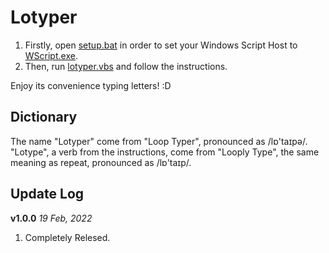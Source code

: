 # Lotyper

1. Firstly, open [setup.bat](setup.bat) in order to set your Windows Script Host to [WScript.exe](https://docs.microsoft.com/en-us/windows-server/administration/windows-commands/wscript).
2. Then, run [lotyper.vbs](lotyper.vbs) and follow the instructions.

Enjoy its convenience typing letters! :D

## Dictionary

The name "Lotyper" come from "Loop Typer", pronounced as /lɒ'taɪpə/.
"Lotype", a verb from the instructions, come from "Looply Type", the same meaning as repeat, pronounced as /lɒ'taɪp/.

## Update Log

**v1.0.0** *19 Feb, 2022*
1. Completely Relesed.

